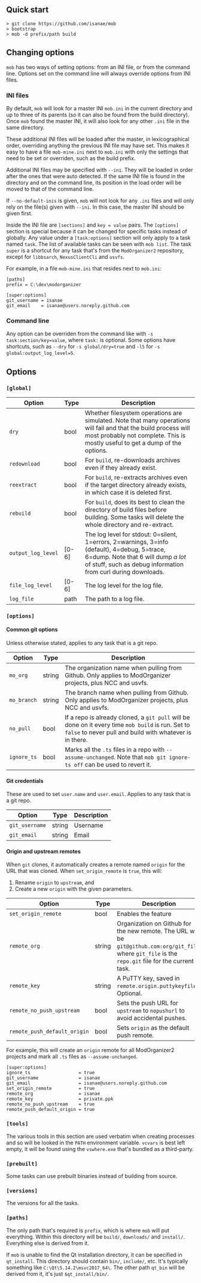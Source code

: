 ## Quick start
```
> git clone https://github.com/isanae/mob
> bootstrap
> mob -d prefix/path build
```

## Changing options
`mob` has two ways of setting options: from an INI file, or from the command line. Options set on the command line will always override options from INI files.

### INI files
By default, `mob` will look for a master INI `mob.ini` in the current directory and up to three of its parents (so it can also be found from the build directory). Once `mob` found the master INI, it will also look for any other `.ini` file in the same directory.

These additional INI files will be loaded after the master, in lexicographical order, overriding anything the previous INI file may have set. This makes it easy to have a file `mob-mine.ini` next to `mob.ini` with only the settings that need to be set or overriden, such as the build prefix.

Additional INI files may be specified with `--ini`. They will be loaded in order after the ones that were auto detected. If the same INI file is found in the directory and on the command line, its position in the load order will be moved to that of the command line.

If `--no-default-inis` is given, `mob` will not look for any `.ini` files and will only rely on the file(s) given with `--ini`. In this case, the master INI should be given first.

Inside the INI file are `[sections]` and `key = value` pairs. The `[options]` section is special because it can be changed for specific tasks instead of globally. Any value under a `[task:options]` section will only apply to a task named `task`. The list of available tasks can be seen with `mob list`. The task `super` is a shortcut for any task that's from the `ModOrganizer2` repository, except for `libbsarch`, `NexusClientCli` and `usvfs`.

For example, in a file `mob-mine.ini` that resides next to `mob.ini`:

```
[paths]
prefix = C:\dev\modorganizer

[super:options]
git_username = isanae
git_email    = isanae@users.noreply.github.com
```

### Command line
Any option can be overriden from the command like with `-s task:section/key=value`, where `task:` is optional. Some options have shortcuts, such as `--dry` for `-s global/dry=true` and `-l5` for `-s global:output_log_level=5`.


## Options

### `[global]`
| Option             | Type | Description |
| ---                | ---  | ---         |
| `dry`              | bool | Whether filesystem operations are simulated. Note that many operations will fail and that the build process will most probably not complete. This is mostly useful to get a dump of the options. |
| `redownload`       | bool | For `build`, re-downloads archives even if they already exist. |
| `reextract`        | bool | For `build`, re-extracts archives even if the target directory already exists, in which case it is deleted first. |
| `rebuild`          | bool | For `build`, does its best to clean the directory of build files before building. Some tasks will delete the whole directory and re-extract. |
| `output_log_level` | [0-6]| The log level for stdout: 0=silent, 1=errors, 2=warnings, 3=info (default), 4=debug, 5=trace, 6=dump. Note that 6 will dump _a lot_ of stuff, such as debug information from curl during downloads.
| `file_log_level`   | [0-6]| The log level for the log file. |
| `log_file`         | path | The path to a log file. |

### `[options]`

#### Common git options
Unless otherwise stated, applies to any task that is a git repo.

| Option      | Type   | Description |
| ---         | ---    | ---         |
| `mo_org`    | string | The organization name when pulling from Github. Only applies to ModOrganizer projects, plus NCC and usvfs. |
| `mo_branch` | string | The branch name when pulling from Github. Only applies to ModOrganizer projects, plus NCC and usvfs. |
| `no_pull`   | bool   | If a repo is already cloned, a `git pull` will be done on it every time `mob build` is run. Set to `false` to never pull and build with whatever is in there. |
| `ignore_ts` | bool   | Marks all the `.ts` files in a repo with `--assume-unchanged`. Note that `mob git ignore-ts off` can be used to revert it. |

#### Git credentials
These are used to set `user.name` and `user.email`. Applies to any task that is a git repo.

| Option         | Type   | Description |
| ---            | ---    | --- |
| `git_username` | string | Username |
| `git_email`    | string | Email |

#### Origin and upstream remotes
When `git` clones, it automatically creates a remote named `origin` for the URL that was cloned. When `set_origin_remote` is `true`, this will:
 1) Rename `origin` to `upstream`, and
 2) Create a new `origin` with the given parameters.

| Option                       | Type   | Description |
| ---                          | ---    | --- |
| `set_origin_remote`          | bool   | Enables the feature |
| `remote_org`                 | string | Organization on Github for the new remote. The URL will be `git@github.com:org/git_file`, where `git_file` is the `repo.git` file for the current task. |
| `remote_key`                 | string | A PuTTY key, saved in `remote.origin.puttykeyfile`. Optional. |
| `remote_no_push_upstream`    | bool   | Sets the push URL for `upstream` to `nopushurl` to avoid accidental pushes. |
| `remote_push_default_origin` | bool   | Sets `origin` as the default push remote. |

For example, this will create an `origin` remote for all ModOrganizer2 projects and mark all `.ts` files as `--assume-unchanged`.

```
[super:options]
ignore_ts                  = true
git_username               = isanae
git_email                  = isanae@users.noreply.github.com
set_origin_remote          = true
remote_org                 = isanae
remote_key                 = private.ppk
remote_no_push_upstream    = true
remote_push_default_origin = true
```

### `[tools]`
The various tools in this section are used verbatim when creating processes and so will be looked in the `PATH` environment variable. `vcvars` is best left empty, it will be found using the `vswhere.exe` that's bundled as a third-party.

### `[prebuilt]`
Some tasks can use prebuilt binaries instead of building from source.

### `[versions]`
The versions for all the tasks.

### `[paths]`
The only path that's required is `prefix`, which is where `mob` will put everything. Within this directory will be `build/`, `downloads/` and `install/`. Everything else is derived from it.

If `mob` is unable to find the Qt installation directory, it can be specified in `qt_install`. This directory should contain `bin/`, `include/`, etc. It's typically something like `C:\Qt\5.14.2\msvc2017_64\`. The other path `qt_bin` will be derived from it, it's just `$qt_install/bin/`.
